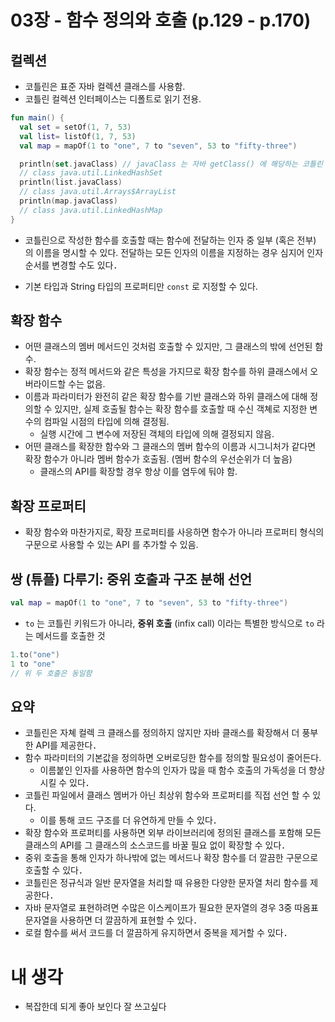 # 03장 - 함수 정의와 호출 (p.129 - p.170)

## 컬렉션

- 코틀린은 표준 자바 컬렉션 클래스를 사용함.
- 코틀린 컬렉션 인터페이스는 디폴트로 읽기 전용.

```kotlin
fun main() {
  val set = setOf(1, 7, 53)
  val list= listOf(1, 7, 53)
  val map = mapOf(1 to "one", 7 to "seven", 53 to "fifty-three")

  println(set.javaClass) // javaClass 는 자바 getClass() 에 해당하는 코틀린 표현이다.
  // class java.util.LinkedHashSet
  println(list.javaClass)
  // class java.util.Arrays$ArrayList
  println(map.javaClass)
  // class java.util.LinkedHashMap
}
```

- 코틀린으로 작성한 함수를 호출할 때는 함수에 전달하는 인자 중 일부 (혹은 전부) 의 이름을 명시할 수 있다. 전달하는 모든 인자의 이름을 지정하는 경우 심지어 인자 순서를 변경할 수도 있다．

- 기본 타입과 String 타입의 프로퍼티만 `const` 로 지정할 수 있다.

## 확장 함수

- 어떤 클래스의 멤버 메서드인 것처럼 호출할 수 있지만, 그 클래스의 밖에 선언된 함수.
- 확장 함수는 정적 메서드와 같은 특성을 가지므로 확장 함수를 하위 클래스에서 오버라이드할 수는 없음.
- 이름과 파라미터가 완전히 같은 확장 함수를 기반 클래스와 하위 클래스에 대해 정의할 수 있지만, 실제 호출될 함수는 확장 함수를 호출할 때 수신 객쳬로 지정한 변수의 컴파일 시점의 타입에 의해 결정됨.
  - 실행 시간에 그 변수에 저장된 객체의 타입에 의해 결정되지 않음.
- 어떤 클래스를 확장한 함수와 그 클래스의 멤버 함수의 이름과 시그니처가 같다면 확장 함수가 아니라 멤버 함수가 호출됨. (멤버 함수의 우선순위가 더 높음)
  - 클래스의 API를 확장할 경우 항상 이를 염두에 둬야 함.

## 확장 프로퍼티

- 확장 함수와 마찬가지로, 확장 프로퍼티를 사응하면 함수가 아니라 프로퍼티 형식의 구문으로 사용할 수 있는 API 를 추가할 수 있음.

## 쌍 (튜플) 다루기: 중위 호출과 구조 분해 선언

```kotlin
val map = mapOf(1 to "one", 7 to "seven", 53 to "fifty-three")
```

- `to` 는 코틀린 키워드가 아니라, **중위 호출** (infix call) 이라는 특별한 방식으로 `to` 라는 메서드를 호출한 것

```kotlin
1.to("one")
1 to "one"
// 위 두 호출은 동일함
```

## 요약

- 코틀린은 자쳬 컬렉 크 클래스를 정의하지 않지만 자바 클래스를 확장해서
  더 풍부한 API를 제공한다．
- 함수 파라미터의 기본값을 정의하면 오버로딩한 함수를 정의할 필요성이
  줄어든다.
  - 이름붙인 인자를 사용하면 함수의 인자가 많을 때 함수 호출의 가독성을 더 향상시킬 수 있다．
- 코틀린 파일에서 클래스 멤버가 아닌 최상위 함수와 프로퍼티를 직접 선언
  할 수 있다.
  - 이를 통해 코드 구조를 더 유연하게 만들 수 있다．
- 확장 함수와 프로퍼티를 사용하면 외부 라이브러리에 정의된 클래스를 포함해 모든 클래스의 API를 그 클래스의 소스코드를 바꿀 필요 없이 확장할 수 있다．
- 중위 호출을 통해 인자가 하나밖에 없는 메서드나 확장 함수를 더 깔끔한 구문으로 호출할 수 있다．
- 코틀린은 정규식과 일반 문자열을 처리할 때 유용한 다양한 문자열 처리 함수를 제공한다．
- 자바 문자열로 표현하려면 수많은 이스케이프가 필요한 문자열의 경우 3중 따옴표 문자열을 사용하면 더 깔끔하게 표현할 수 있다．
- 로컬 함수를 써서 코드를 더 깔끔하게 유지하면서 중복을 제거할 수 있다．

# 내 생각

- 복잡한데 되게 좋아 보인다 잘 쓰고싶다
